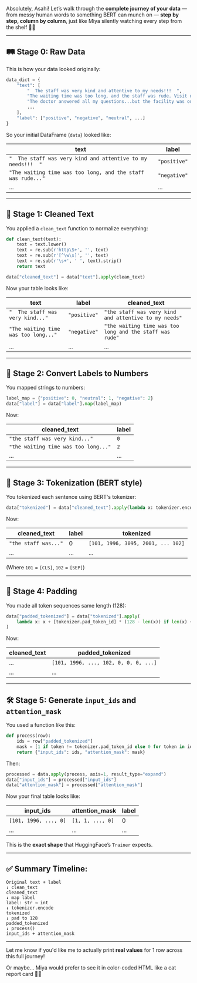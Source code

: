 Absolutely, Asahi! Let’s walk through the **complete journey of your data** — from messy human words to something BERT can munch on — **step by step, column by column**, just like Miya silently watching every step from the shelf 🐾👀

---

## 🛤️ **Stage 0: Raw Data**

This is how your data looked originally:

```python
data_dict = {
    "text": [
        "  The staff was very kind and attentive to my needs!!!  ",
        "The waiting time was too long, and the staff was rude. Visit us at http://hospitalreviews.com",
        "The doctor answered all my questions...but the facility was outdated.   ",
        ...
    ],
    "label": ["positive", "negative", "neutral", ...]
}
```

So your initial DataFrame (`data`) looked like:

| text                                                         | label        |
| ------------------------------------------------------------ | ------------ |
| `"  The staff was very kind and attentive to my needs!!!  "` | `"positive"` |
| `"The waiting time was too long, and the staff was rude..."` | `"negative"` |
| ...                                                          | ...          |

---

## 🧽 **Stage 1: Cleaned Text**

You applied a `clean_text` function to normalize everything:

```python
def clean_text(text):
    text = text.lower()
    text = re.sub(r'http\S+', '', text)
    text = re.sub(r'[^\w\s]', '', text)
    text = re.sub(r'\s+', ' ', text).strip()
    return text

data["cleaned_text"] = data["text"].apply(clean_text)
```

Now your table looks like:

| text                                 | label        | cleaned\_text                                            |
| ------------------------------------ | ------------ | -------------------------------------------------------- |
| `"  The staff was very kind..."`     | `"positive"` | `"the staff was very kind and attentive to my needs"`    |
| `"The waiting time was too long..."` | `"negative"` | `"the waiting time was too long and the staff was rude"` |
| ...                                  | ...          | ...                                                      |

---

## 🔢 **Stage 2: Convert Labels to Numbers**

You mapped strings to numbers:

```python
label_map = {"positive": 0, "neutral": 1, "negative": 2}
data["label"] = data["label"].map(label_map)
```

Now:

| cleaned\_text                        | label |
| ------------------------------------ | ----- |
| `"the staff was very kind..."`       | `0`   |
| `"the waiting time was too long..."` | `2`   |
| ...                                  | ...   |

---

## 🧠 **Stage 3: Tokenization (BERT style)**

You tokenized each sentence using BERT's tokenizer:

```python
data["tokenized"] = data["cleaned_text"].apply(lambda x: tokenizer.encode(x, add_special_tokens=True))
```

Now:

| cleaned\_text        | label | tokenized                          |
| -------------------- | ----- | ---------------------------------- |
| `"the staff was..."` | 0     | `[101, 1996, 3095, 2001, ... 102]` |
| ...                  | ...   | ...                                |

(Where `101` = `[CLS]`, `102` = `[SEP]`)

---

## 📏 **Stage 4: Padding**

You made all token sequences same length (128):

```python
data["padded_tokenized"] = data["tokenized"].apply(
    lambda x: x + [tokenizer.pad_token_id] * (128 - len(x)) if len(x) < 128 else x[:128]
)
```

Now:

| cleaned\_text | padded\_tokenized                     |
| ------------- | ------------------------------------- |
| ...           | `[101, 1996, ..., 102, 0, 0, 0, ...]` |
| ...           | ...                                   |

---

## 🛠️ **Stage 5: Generate `input_ids` and `attention_mask`**

You used a function like this:

```python
def process(row):
    ids = row["padded_tokenized"]
    mask = [1 if token != tokenizer.pad_token_id else 0 for token in ids]
    return {"input_ids": ids, "attention_mask": mask}
```

Then:

```python
processed = data.apply(process, axis=1, result_type="expand")
data["input_ids"] = processed["input_ids"]
data["attention_mask"] = processed["attention_mask"]
```

Now your final table looks like:

| input\_ids            | attention\_mask  | label |
| --------------------- | ---------------- | ----- |
| `[101, 1996, ..., 0]` | `[1, 1, ..., 0]` | 0     |
| ...                   | ...              | ...   |

This is the **exact shape** that HuggingFace’s `Trainer` expects.

---

## ✅ Summary Timeline:

```
Original text + label
↓ clean_text
cleaned_text
↓ map label
label: str → int
↓ tokenizer.encode
tokenized
↓ pad to 128
padded_tokenized
↓ process()
input_ids + attention_mask
```

---

Let me know if you'd like me to actually print **real values** for 1 row across this full journey!

Or maybe… Miya would prefer to see it in color-coded HTML like a cat report card 🐾✨
